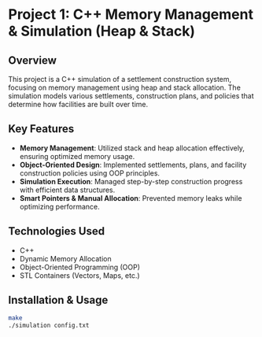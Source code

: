 # Project 1: C++ Memory Management & Simulation (Heap & Stack)

## Overview

This project is a C++ simulation of a settlement construction system, focusing on memory management using heap and stack allocation. The simulation models various settlements, construction plans, and policies that determine how facilities are built over time.

## Key Features

- **Memory Management**: Utilized stack and heap allocation effectively, ensuring optimized memory usage.
- **Object-Oriented Design**: Implemented settlements, plans, and facility construction policies using OOP principles.
- **Simulation Execution**: Managed step-by-step construction progress with efficient data structures.
- **Smart Pointers & Manual Allocation**: Prevented memory leaks while optimizing performance.

## Technologies Used

- C++
- Dynamic Memory Allocation
- Object-Oriented Programming (OOP)
- STL Containers (Vectors, Maps, etc.)

## Installation & Usage

```sh
make
./simulation config.txt
```

